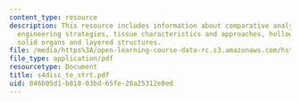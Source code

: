 ```yaml
---
content_type: resource
description: This resource includes information about comparative analysis of tissue
  engineering strategies, tissue characteristics and approaches, hollow (tubes) vs
  solid organs and layered structures.
file: /media/https%3A/open-learning-course-data-rc.s3.amazonaws.com/hst-535-principles-and-practice-of-tissue-engineering-fall-2004/846b05d1b81803bd65fe28a25312e8ed_s4disc_te_strt.pdf
file_type: application/pdf
resourcetype: Document
title: s4disc_te_strt.pdf
uid: 846b05d1-b818-03bd-65fe-28a25312e8ed
---
```

